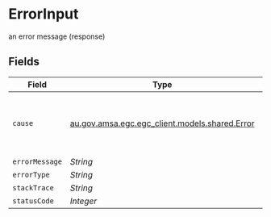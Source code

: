 # ErrorInput

an error message (response)


## Fields

| Field                                                                               | Type                                                                                | Required                                                                            | Description                                                                         | Example                                                                             |
| ----------------------------------------------------------------------------------- | ----------------------------------------------------------------------------------- | ----------------------------------------------------------------------------------- | ----------------------------------------------------------------------------------- | ----------------------------------------------------------------------------------- |
| `cause`                                                                             | [au.gov.amsa.egc.egc_client.models.shared.Error](../../models/shared/Error.md)      | :heavy_minus_sign:                                                                  | an error message (response)                                                         | {<br/>"errorMessage": "an error occurred",<br/>"errorType": "SomethingWentWrongException"<br/>} |
| `errorMessage`                                                                      | *String*                                                                            | :heavy_minus_sign:                                                                  | N/A                                                                                 | an error occurred                                                                   |
| `errorType`                                                                         | *String*                                                                            | :heavy_minus_sign:                                                                  | N/A                                                                                 |                                                                                     |
| `stackTrace`                                                                        | *String*                                                                            | :heavy_minus_sign:                                                                  | N/A                                                                                 |                                                                                     |
| `statusCode`                                                                        | *Integer*                                                                           | :heavy_minus_sign:                                                                  | N/A                                                                                 |                                                                                     |